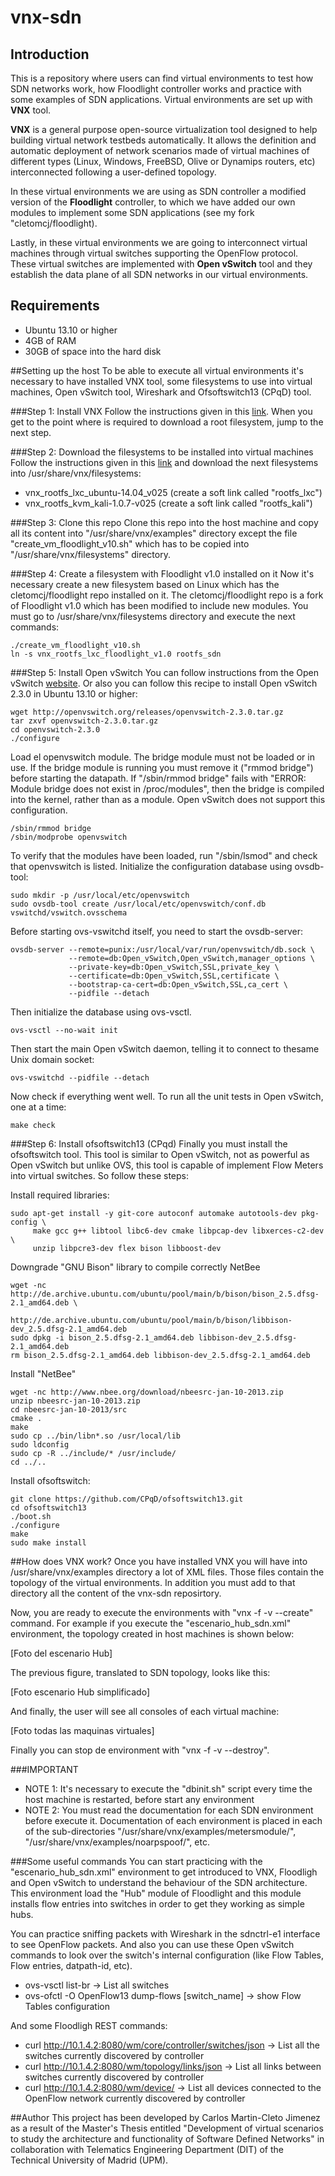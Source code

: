 # vnx-sdn
## Introduction
This is a repository where users can find virtual environments to test how SDN networks work, how Floodlight controller works and practice with some examples of SDN applications. Virtual environments are set up with **VNX** tool.

**VNX** is a general purpose open-source virtualization tool designed to help building virtual network testbeds automatically. It allows the definition and automatic deployment of network scenarios made of virtual machines of different types (Linux, Windows, FreeBSD, Olive or Dynamips routers, etc) interconnected following a user-defined topology.

In these virtual environments we are using as SDN controller a modified version of the **Floodlight** controller, to which we have added our own modules to implement some SDN applications (see my fork "cletomcj/floodlight).

Lastly, in these virtual environments we are going to interconnect virtual machines through virtual switches supporting the OpenFlow protocol. These virtual switches are implemented with **Open vSwitch** tool and they establish the data plane of all SDN networks in our virtual environments.

## Requirements
* Ubuntu 13.10 or higher
* 4GB of RAM
* 30GB of space into the hard disk

##Setting up the host
To be able to execute all virtual environments it's necessary to have installed VNX tool, some filesystems to use into virtual machines, Open vSwitch tool, Wireshark and Ofsoftswitch13 (CPqD) tool.

###Step 1: Install VNX
Follow the instructions given in this [link](http://web.dit.upm.es/vnxwiki/index.php/Vnx-install-ubuntu3). When you get to the point where is required to download a root filesystem, jump to the next step.

###Step 2: Download the filesystems to be installed into virtual machines
Follow the instructions given in this [link](http://web.dit.upm.es/vnxwiki/index.php/Vnx-install-root_fs) and download the next filesystems into /usr/share/vnx/filesystems:
* vnx_rootfs_lxc_ubuntu-14.04_v025 (create a soft link called "rootfs_lxc")
* vnx_rootfs_kvm_kali-1.0.7-v025 (create a soft link called "rootfs_kali")

###Step 3: Clone this repo
Clone this repo into the host machine and copy all its content into "/usr/share/vnx/examples" directory except the file "create_vm_floodlight_v10.sh" which has to be copied into "/usr/share/vnx/filesystems" directory.

###Step 4: Create a filesystem with Floodlight v1.0 installed on it
Now it's necessary create a new filesystem based on Linux which has the cletomcj/floodlight repo installed on it. The cletomcj/floodlight repo is a fork of Floodlight v1.0 which has been modified to include new modules. You must go to /usr/share/vnx/filesystems directory and execute the next commands:
~~~
./create_vm_floodlight_v10.sh
ln -s vnx_rootfs_lxc_floodlight_v1.0 rootfs_sdn
~~~

###Step 5: Install Open vSwitch
You can follow instructions from the Open vSwitch [website](https://github.com/openvswitch/ovs/blob/master/INSTALL.md). Or also you can follow this recipe to install Open vSwitch 2.3.0 in Ubuntu 13.10 or higher:
~~~
wget http://openvswitch.org/releases/openvswitch-2.3.0.tar.gz
tar zxvf openvswitch-2.3.0.tar.gz
cd openvswitch-2.3.0
./configure
~~~
Load el openvswitch module. The bridge module must not be loaded or in use. If the bridge module is running you must remove it  ("rmmod bridge") before starting the datapath.  If "/sbin/rmmod bridge" fails with "ERROR: Module bridge does not exist in /proc/modules", then the bridge is compiled into the kernel, rather than as a module.  Open vSwitch does not support this configuration.
~~~
/sbin/rmmod bridge
/sbin/modprobe openvswitch
~~~
To verify that the modules have been loaded, run "/sbin/lsmod" and check that openvswitch is listed. Initialize the configuration database using ovsdb-tool:
~~~
sudo mkdir -p /usr/local/etc/openvswitch
sudo ovsdb-tool create /usr/local/etc/openvswitch/conf.db vswitchd/vswitch.ovsschema
~~~
Before starting ovs-vswitchd itself, you need to start the ovsdb-server:
~~~
ovsdb-server --remote=punix:/usr/local/var/run/openvswitch/db.sock \
             --remote=db:Open_vSwitch,Open_vSwitch,manager_options \
             --private-key=db:Open_vSwitch,SSL,private_key \
             --certificate=db:Open_vSwitch,SSL,certificate \
             --bootstrap-ca-cert=db:Open_vSwitch,SSL,ca_cert \
             --pidfile --detach
~~~
Then initialize the database using ovs-vsctl.
~~~
ovs-vsctl --no-wait init
~~~
Then start the main Open vSwitch daemon, telling it to connect to thesame Unix domain socket:
~~~
ovs-vswitchd --pidfile --detach
~~~
Now check if everything went well. To run all the unit tests in Open vSwitch, one at a time:
~~~
make check
~~~

###Step 6: Install ofsoftswitch13 (CPqd)
Finally you must install the ofsoftswitch tool. This tool is similar to Open vSwitch, not as powerful as Open vSwitch but unlike OVS, this tool is capable of implement Flow Meters into virtual switches. So follow these steps:

Install required libraries:
~~~
sudo apt-get install -y git-core autoconf automake autotools-dev pkg-config \
     make gcc g++ libtool libc6-dev cmake libpcap-dev libxerces-c2-dev  \
     unzip libpcre3-dev flex bison libboost-dev
~~~
Downgrade "GNU Bison" library to compile correctly NetBee
~~~
wget -nc http://de.archive.ubuntu.com/ubuntu/pool/main/b/bison/bison_2.5.dfsg-2.1_amd64.deb \
         http://de.archive.ubuntu.com/ubuntu/pool/main/b/bison/libbison-dev_2.5.dfsg-2.1_amd64.deb
sudo dpkg -i bison_2.5.dfsg-2.1_amd64.deb libbison-dev_2.5.dfsg-2.1_amd64.deb
rm bison_2.5.dfsg-2.1_amd64.deb libbison-dev_2.5.dfsg-2.1_amd64.deb
~~~
Install "NetBee"
~~~
wget -nc http://www.nbee.org/download/nbeesrc-jan-10-2013.zip
unzip nbeesrc-jan-10-2013.zip
cd nbeesrc-jan-10-2013/src
cmake .
make
sudo cp ../bin/libn*.so /usr/local/lib
sudo ldconfig
sudo cp -R ../include/* /usr/include/
cd ../..
~~~
Install ofsoftswitch:
~~~
git clone https://github.com/CPqD/ofsoftswitch13.git
cd ofsoftswitch13
./boot.sh
./configure
make
sudo make install
~~~

##How does VNX work?
Once you have installed VNX you will have into /usr/share/vnx/examples directory a lot of XML files. Those files contain the topology of the virtual environments. In addition you must add to that directory all the content of the vnx-sdn reposirtory.

Now, you are ready to execute the environments with "vnx -f <XML file> -v --create" command. For example if you execute the "escenario_hub_sdn.xml" environment, the topology created in host machines is shown below:

[Foto del escenario Hub]

The previous figure, translated to SDN topology, looks like this:

[Foto escenario Hub simplificado]

And finally, the user will see all consoles of each virtual machine:

[Foto todas las maquinas virtuales]

Finally you can stop de environment with "vnx -f <XML file> -v --destroy".

###IMPORTANT
* NOTE 1: It's necessary to execute the "dbinit.sh" script every time the host machine is restarted, before start any environment
* NOTE 2: You must read the documentation for each SDN environment before execute it. Documentation of each environment is placed in each of the sub-directories "/usr/share/vnx/examples/metersmodule/", "/usr/share/vnx/examples/noarpspoof/", etc.

###Some useful commands
You can start practicing with the "escenario_hub_sdn.xml" environment to get introduced to VNX, Floodligh and Open vSwitch to understand the behaviour of the SDN architecture. This environment load the "Hub" module of Floodlight and this module installs flow entries into switches in order to get they working as simple hubs.

You can practice sniffing packets with Wireshark in the sdnctrl-e1 interface to see OpenFlow packets. And also you can use these Open vSwitch commands to look over the switch's internal configuration (like Flow Tables, Flow entries, datpath-id, etc).

* ovs-vsctl list-br -> List all switches
* ovs-ofctl -O OpenFlow13 dump-flows [switch_name] -> show Flow Tables configuration

And some Floodligh REST commands:

* curl http://10.1.4.2:8080/wm/core/controller/switches/json -> List all the switches currently discovered by controller
* curl http://10.1.4.2:8080/wm/topology/links/json -> List all links between switches currently discovered by controller
* curl http://10.1.4.2:8080/wm/device/ -> List all devices connected to the OpenFlow network currently discovered by controller

##Author
This project has been developed by Carlos Martin-Cleto Jimenez as a result of the Master's Thesis entitled "Development of virtual scenarios to study the architecture and functionality of Software Defined Networks" in collaboration with Telematics Engineering Department (DIT) of the Technical University of Madrid (UPM).




 














